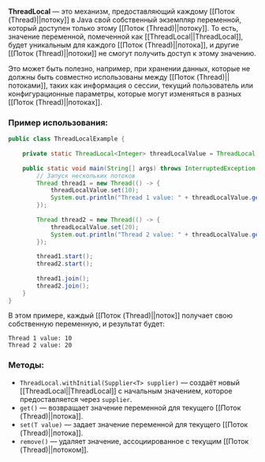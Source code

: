 **ThreadLocal** — это механизм, предоставляющий каждому [[Поток (Thread)||потоку]] в Java свой собственный экземпляр переменной, который доступен только этому [[Поток (Thread)||потоку]]. То есть, значение переменной, помеченной как [[ThreadLocal||ThreadLocal]], будет уникальным для каждого [[Поток (Thread)||потока]], и другие [[Поток (Thread)||потоки]] не смогут получить доступ к этому значению.

Это может быть полезно, например, при хранении данных, которые не должны быть совместно использованы между [[Поток (Thread)||потоками]], таких как информация о сессии, текущий пользователь или конфигурационные параметры, которые могут изменяться в разных [[Поток (Thread)||потоках]].


### Пример использования:

```java
public class ThreadLocalExample {
	
    private static ThreadLocal<Integer> threadLocalValue = ThreadLocal.withInitial(() -> 0);
	
    public static void main(String[] args) throws InterruptedException {
        // Запуск нескольких потоков
        Thread thread1 = new Thread(() -> {
            threadLocalValue.set(10);
            System.out.println("Thread 1 value: " + threadLocalValue.get());
        });
		
        Thread thread2 = new Thread(() -> {
            threadLocalValue.set(20);
            System.out.println("Thread 2 value: " + threadLocalValue.get());
        });
		
        thread1.start();
        thread2.start();
		
        thread1.join();
        thread2.join();
    }
}
```

В этом примере, каждый [[Поток (Thread)||поток]] получает свою собственную переменную, и результат будет:

```text
Thread 1 value: 10
Thread 2 value: 20
```


###  Методы:

- `ThreadLocal.withInitial(Supplier<T> supplier)` — создаёт новый [[ThreadLocal||ThreadLocal]] с начальным значением, которое предоставляется через `supplier`.
- `get()` — возвращает значение переменной для текущего [[Поток (Thread)||потока]].
- `set(T value)` — задает значение переменной для текущего [[Поток (Thread)||потока]].
- `remove()` — удаляет значение, ассоциированное с текущим [[Поток (Thread)||потоком]].
